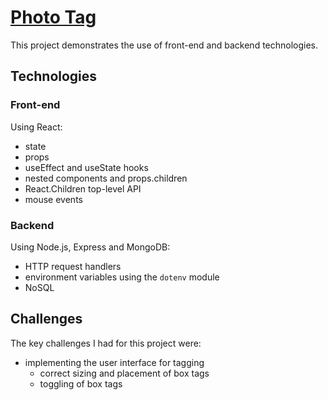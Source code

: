 # [Photo Tag](https://github.com/phunky-panda94/photo-tag)

This project demonstrates the use of front-end and backend technologies.

## Technologies

### **Front-end**

Using React:

- state
- props
- useEffect and useState hooks
- nested components and props.children
- React.Children top-level API
- mouse events

### **Backend**

Using Node.js, Express and MongoDB:

- HTTP request handlers
- environment variables using the `dotenv` module
- NoSQL

## Challenges

The key challenges I had for this project were:

- implementing the user interface for tagging
  - correct sizing and placement of box tags
  - toggling of box tags

